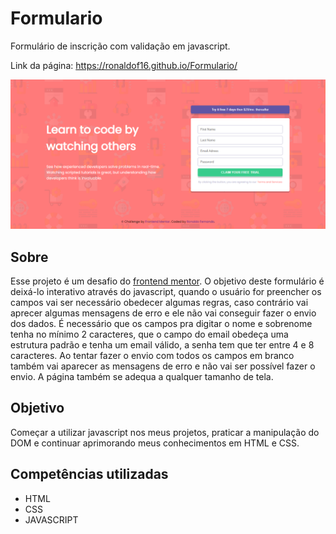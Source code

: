 # Formulario
Formulário de inscrição com validação em javascript.

Link da página: <https://ronaldof16.github.io/Formulario/>

![design do projeto](assets/images/design-formulario.png)

## Sobre

Esse projeto é um desafio do [frontend mentor](). O objetivo deste formulário é deixá-lo interativo através do javascript, quando o usuário
for preencher os campos vai ser necessário obedecer algumas regras, caso contrário vai aprecer algumas mensagens de erro e ele não vai conseguir
fazer o envio dos dados. É necessário que os campos pra digitar o nome e sobrenome tenha no mínimo 2 caracteres, que o campo do email obedeça uma 
estrutura padrão e tenha um email válido, a senha tem que ter entre 4 e 8 caracteres. Ao tentar fazer o envio com todos os campos em branco 
também vai aparecer as mensagens de erro e não vai ser possível fazer o envio. A página também se adequa a qualquer tamanho de tela.

## Objetivo

Começar a utilizar javascript nos meus projetos, praticar a manipulação do DOM e continuar aprimorando meus conhecimentos em HTML e CSS.

## Competências utilizadas

* HTML
* CSS
* JAVASCRIPT

